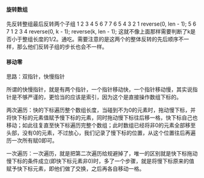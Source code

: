 #### 旋转数组
先反转整组最后反转两个子组
1 2 3 4 5 6 7
7 6 5 4 3 2 1    reverse(0, len - 1);
5 6 7 1 2 3 4    reverse(0, k - 1); reverse(k, len - 1);
这就不像上面那样需要判断了k是否小于整组长度的1/2。通吃。需要注意的是这两个的整体反转的先后顺序不一样，那么他们反转子组的步长也会不一样。


#### 移动零
思路：双指针，快慢指针

所谓的快慢指针，就是有两个指针，一个指针移动快，一个指针移动慢，其实说指针是不够严谨的，更恰当的应该是索引，因为这个是直接操作数组下标的。

两次遍历：快的下标遍历整个数组长度，当碰到不为0的元素时，拖动慢下标，并将快下标的元素值赋予慢下标的元素，同时拖动慢下标往后移一格，快下标自己也移动；如此往复直至快下标遍历完整个数组；此时数组已经将非0的元素全部移至头部，没有0的元素，不过放心，我们记录了慢下标的位置，从这个位置往后再遍历一次所有赋0即可。

一次遍历：一次遍历，就是把第二次遍历给规避掉了，唯一的区别就是快下标拖动慢下标的条件成立(即快下标元素非0)时，多了一个步骤，就是将慢下标原来的值赋予快下标元素，即他们做了交换，之后再各自移动一格。